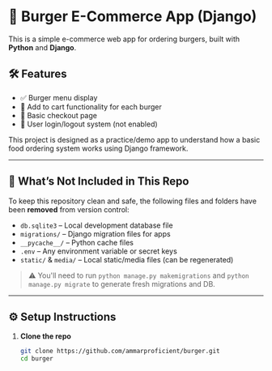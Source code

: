 # 🍔 Burger E-Commerce App (Django)

This is a simple e-commerce web app for ordering burgers, built with **Python** and **Django**.

## 🛠️ Features

- ✅ Burger menu display
- 🛒 Add to cart functionality for each burger
- 🧾 Basic checkout page
- 👤 User login/logout system (not enabled)

This project is designed as a practice/demo app to understand how a basic food ordering system works using Django framework.

---

## 🚧 What’s Not Included in This Repo

To keep this repository clean and safe, the following files and folders have been **removed** from version control:

- `db.sqlite3` – Local development database file
- `migrations/` – Django migration files for apps
- `__pycache__/` – Python cache files
- `.env` – Any environment variable or secret keys
- `static/` & `media/` – Local static/media files (can be regenerated)

> ⚠️ You'll need to run `python manage.py makemigrations` and `python manage.py migrate` to generate fresh migrations and DB.

---

## ⚙️ Setup Instructions

1. **Clone the repo**
   ```bash
   git clone https://github.com/ammarproficient/burger.git
   cd burger
